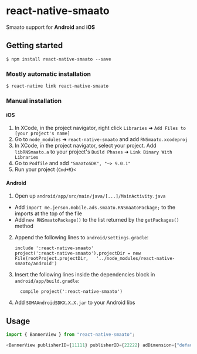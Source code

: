 # react-native-smaato

Smaato support for **Android** and **iOS**

## Getting started

`$ npm install react-native-smaato --save`

### Mostly automatic installation

`$ react-native link react-native-smaato`

### Manual installation

#### iOS

1.  In XCode, in the project navigator, right click `Libraries` ➜ `Add Files to [your project's name]`
2.  Go to `node_modules` ➜ `react-native-smaato` and add `RNSmaato.xcodeproj`
3.  In XCode, in the project navigator, select your project. Add `libRNSmaato.a` to your project's `Build Phases` ➜ `Link Binary With Libraries`
4.  Go to `Podfile` and add `"SmaatoSDK", "~> 9.0.1"` 
5.  Run your project (`Cmd+R`)<

#### Android

1.  Open up `android/app/src/main/java/[...]/MainActivity.java`

- Add `import me.jerson.mobile.ads.smaato.RNSmaatoPackage;` to the imports at the top of the file
- Add `new RNSmaatoPackage()` to the list returned by the `getPackages()` method

2.  Append the following lines to `android/settings.gradle`:
    ```
    include ':react-native-smaato'
    project(':react-native-smaato').projectDir = new File(rootProject.projectDir, 	'../node_modules/react-native-smaato/android')
    ```
3.  Insert the following lines inside the dependencies block in `android/app/build.gradle`:
    ```
      compile project(':react-native-smaato')
    ```
4.  Add `SOMAAndroidSDKX.X.X.jar` to your Android libs

## Usage

```javascript
import { BannerView } from "react-native-smaato";

<BannerView publisherID={11111} publisherID={22222} adDimension={"default"} />;
```
